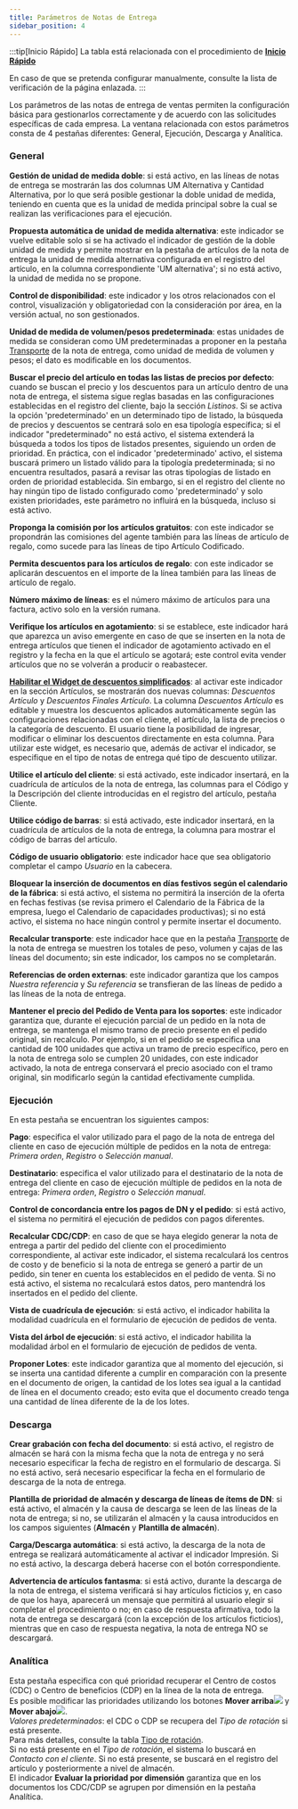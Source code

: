 ```yaml
---
title: Parámetros de Notas de Entrega
sidebar_position: 4
---
```


:::tip[Inicio Rápido]
La tabla está relacionada con el procedimiento de [**Inicio Rápido**](/docs/guide/fast-start)

En caso de que se pretenda configurar manualmente, consulte la lista de verificación de la página enlazada.
:::

Los parámetros de las notas de entrega de ventas permiten la configuración básica para gestionarlos correctamente y de acuerdo con las solicitudes específicas de cada empresa. La ventana relacionada con estos parámetros consta de 4 pestañas diferentes: General, Ejecución, Descarga y Analítica.

### General

**Gestión de unidad de medida doble**: si está activo, en las líneas de notas de entrega se mostrarán las dos columnas UM Alternativa y Cantidad Alternativa, por lo que será posible gestionar la doble unidad de medida, teniendo en cuenta que es la unidad de medida principal sobre la cual se realizan las verificaciones para el ejecución.

**Propuesta automática de unidad de medida alternativa**: este indicador se vuelve editable solo si se ha activado el indicador de gestión de la doble unidad de medida y permite mostrar en la pestaña de artículos de la nota de entrega la unidad de medida alternativa configurada en el registro del artículo, en la columna correspondiente 'UM alternativa'; si no está activo, la unidad de medida no se propone.

**Control de disponibilidad**: este indicador y los otros relacionados con el control, visualización y obligatoriedad con la consideración por área, en la versión actual, no son gestionados.

**Unidad de medida de volumen/pesos predeterminada**: estas unidades de medida se consideran como UM predeterminadas a proponer en la pestaña [Transporte](/docs/sales/sales-delivery-notes/insert-delivery-notes/sales-dn) de la nota de entrega, como unidad de medida de volumen y pesos; el dato es modificable en los documentos.

**Buscar el precio del artículo en todas las listas de precios por defecto**: cuando se buscan el precio y los descuentos para un artículo dentro de una nota de entrega, el sistema sigue reglas basadas en las configuraciones establecidas en el registro del cliente, bajo la sección *Listinos*. Si se activa la opción 'predeterminado' en un determinado tipo de listado, la búsqueda de precios y descuentos se centrará solo en esa tipología específica; si el indicador "predeterminado" no está activo, el sistema extenderá la búsqueda a todos los tipos de listados presentes, siguiendo un orden de prioridad. En práctica, con el indicador 'predeterminado' activo, el sistema buscará primero un listado válido para la tipología predeterminada; si no encuentra resultados, pasará a revisar las otras tipologías de listado en orden de prioridad establecida. Sin embargo, si en el registro del cliente no hay ningún tipo de listado configurado como 'predeterminado' y solo existen prioridades, este parámetro no influirá en la búsqueda, incluso si está activo.

**Proponga la comisión por los artículos gratuitos**: con este indicador se propondrán las comisiones del agente también para las líneas de artículo de regalo, como sucede para las líneas de tipo Artículo Codificado.

**Permita descuentos para los artículos de regalo**: con este indicador se aplicarán descuentos en el importe de la línea también para las líneas de artículo de regalo.

**Número máximo de líneas**: es el número máximo de artículos para una factura, activo solo en la versión rumana.

**Verifique los artículos en agotamiento**: si se establece, este indicador hará que aparezca un aviso emergente en caso de que se inserten en la nota de entrega artículos que tienen el indicador de agotamiento activado en el registro y la fecha en la que el artículo se agotará; este control evita vender artículos que no se volverán a producir o reabastecer.

**[Habilitar el Widget de descuentos simplificados](/docs/sales/sales-flow/discount-widget)**: al activar este indicador en la sección Artículos, se mostrarán dos nuevas columnas: *Descuentos Artículo* y *Descuentos Finales Artículo*. La columna *Descuentos Artículo* es editable y muestra los descuentos aplicados automáticamente según las configuraciones relacionadas con el cliente, el artículo, la lista de precios o la categoría de descuento. El usuario tiene la posibilidad de ingresar, modificar o eliminar los descuentos directamente en esta columna. Para utilizar este widget, es necesario que, además de activar el indicador, se especifique en el tipo de notas de entrega qué tipo de descuento utilizar.

**Utilice el artículo del cliente**: si está activado, este indicador insertará, en la cuadrícula de artículos de la nota de entrega, las columnas para el Código y la Descripción del cliente introducidas en el registro del artículo, pestaña Cliente.  

**Utilice código de barras**: si está activado, este indicador insertará, en la cuadrícula de artículos de la nota de entrega, la columna para mostrar el código de barras del artículo.  

**Código de usuario obligatorio**: este indicador hace que sea obligatorio completar el campo *Usuario* en la cabecera.  

**Bloquear la inserción de documentos en días festivos según el calendario de la fábrica**: si está activo, el sistema no permitirá la inserción de la oferta en fechas festivas (se revisa primero el Calendario de la Fábrica de la empresa, luego el Calendario de capacidades productivas); si no está activo, el sistema no hace ningún control y permite insertar el documento.  

**Recalcular transporte**: este indicador hace que en la pestaña [Transporte](/docs/sales/sales-delivery-notes/insert-delivery-notes/sales-dn) de la nota de entrega se muestren los totales de peso, volumen y cajas de las líneas del documento; sin este indicador, los campos no se completarán.  

**Referencias de orden externas**: este indicador garantiza que los campos *Nuestra referencia* y *Su referencia* se transfieran de las líneas de pedido a las líneas de la nota de entrega.  

**Mantener el precio del Pedido de Venta para los soportes**: este indicador garantiza que, durante el ejecución parcial de un pedido en la nota de entrega, se mantenga el mismo tramo de precio presente en el pedido original, sin recalculo. Por ejemplo, si en el pedido se especifica una cantidad de 100 unidades que activa un tramo de precio específico, pero en la nota de entrega solo se cumplen 20 unidades, con este indicador activado, la nota de entrega conservará el precio asociado con el tramo original, sin modificarlo según la cantidad efectivamente cumplida.

### Ejecución

En esta pestaña se encuentran los siguientes campos:  

**Pago**: especifica el valor utilizado para el pago de la nota de entrega del cliente en caso de ejecución múltiple de pedidos en la nota de entrega: *Primera orden*, *Registro* o *Selección manual*.  

**Destinatario**: especifica el valor utilizado para el destinatario de la nota de entrega del cliente en caso de ejecución múltiple de pedidos en la nota de entrega: *Primera orden*, *Registro* o *Selección manual*.  

**Control de concordancia entre los pagos de DN y el pedido**: si está activo, el sistema no permitirá el ejecución de pedidos con pagos diferentes.  

**Recalcular CDC/CDP**: en caso de que se haya elegido generar la nota de entrega a partir del pedido del cliente con el procedimiento correspondiente, al activar este indicador, el sistema recalculará los centros de costo y de beneficio si la nota de entrega se generó a partir de un pedido, sin tener en cuenta los establecidos en el pedido de venta. Si no está activo, el sistema no recalculará estos datos, pero mantendrá los insertados en el pedido del cliente.  

**Vista de cuadrícula de ejecución**: si está activo, el indicador habilita la modalidad cuadrícula en el formulario de ejecución de pedidos de venta.  

**Vista del árbol de ejecución**: si está activo, el indicador habilita la modalidad árbol en el formulario de ejecución de pedidos de venta.  

**Proponer Lotes**: este indicador garantiza que al momento del ejecución, si se inserta una cantidad diferente a cumplir en comparación con la presente en el documento de origen, la cantidad de los lotes sea igual a la cantidad de línea en el documento creado; esto evita que el documento creado tenga una cantidad de línea diferente de la de los lotes.

### Descarga 

**Crear grabación con fecha del documento**: si está activo, el registro de almacén se hará con la misma fecha que la nota de entrega y no será necesario especificar la fecha de registro en el formulario de descarga. Si no está activo, será necesario especificar la fecha en el formulario de descarga de la nota de entrega.  

**Plantilla de prioridad de almacén y descarga de líneas de ítems de DN**: si está activo, el almacén y la causa de descarga se leen de las líneas de la nota de entrega; si no, se utilizarán el almacén y la causa introducidos en los campos siguientes (**Almacén** y **Plantilla de almacén**).  

**Carga/Descarga automática**: si está activo, la descarga de la nota de entrega se realizará automáticamente al activar el indicador Impresión. Si no está activo, la descarga deberá hacerse con el botón correspondiente.  

**Advertencia de artículos fantasma**: si está activo, durante la descarga de la nota de entrega, el sistema verificará si hay artículos ficticios y, en caso de que los haya, aparecerá un mensaje que permitirá al usuario elegir si completar el procedimiento o no; en caso de respuesta afirmativa, todo la nota de entrega se descargará (con la excepción de los artículos ficticios), mientras que en caso de respuesta negativa, la nota de entrega NO se descargará.

### Analítica 

Esta pestaña especifica con qué prioridad recuperar el Centro de costos (CDC) o Centro de beneficios (CDP) en la línea de la nota de entrega.  
Es posible modificar las prioridades utilizando los botones **Mover arriba**![](/img/neutral/common/move-up.png) y **Mover abajo**![](/img/neutral/common/delete-cc.png).  
*Valores predeterminados*: el CDC o CDP se recupera del *Tipo de rotación* si está presente.  
Para más detalles, consulte la tabla [Tipo de rotación](/docs/configurations/tables/sales/sales-turnover).  
Si no está presente en el *Tipo de rotación*, el sistema lo buscará en *Contacto con el cliente*. Si no está presente, se buscará en el registro del artículo y posteriormente a nivel de almacén.  
El indicador **Evaluar la prioridad por dimensión** garantiza que en los documentos los CDC/CDP se agrupen por dimensión en la pestaña Analítica.